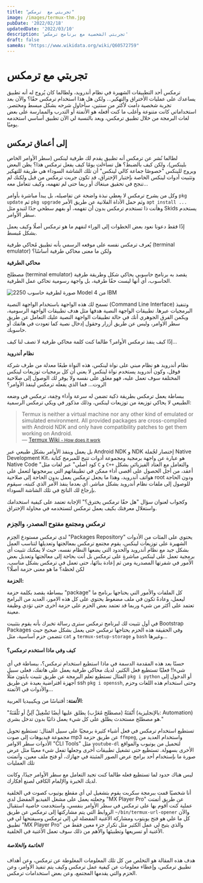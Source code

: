```yaml
---
title: "تجربتي مع  ترمكس"
image: /images/termux-thm.jpg
pubDate: '2022/02/18'
updatedDate: '2022/03/10'
description: 'تجربتي الشخصية مع برنامج ترمكس'
draft: false
sameAs: "https://www.wikidata.org/wiki/Q60572759"
---
```

# تجربتي مع ترمكس
ترمكس أحد التطبيقات الشهيرة في نظام أندرويد، ولطالما كان يُروج له أنه تطبيق يساعدك على عمليات الأختراق والتهكير... ولكن هل هذا استخدام ترمكس حقًا؟ والآن بعد تجربة شخصية دامت لأكثر من سنتين، سأحاول شرحه بشكل مبسط ومختصر.
استخداماتي كانت متنوعة وأغلب ما كنت أفعله هو الأتمتة أو التدرب والممارسة على بعض لغات البرمجة من خلال تطبيق ترمكس، ويعد بالنسبة لي الآن تطبيق أساسي استخدمه يوميًا.

## إلى أعماق ترمكس
لطالما نُشر عن ترمكس أنه تطبيق يقدم لك طرفية لينكس (سطر الأوامر الخاص بلينكس)، ولكن كيف بالضبط؟ هل تساءلت يومًا كيف يفعل ترمكس هذا؟   يظن البعض ويروج للينكس "خصوصًا جماعة كالي لينكس" أن تلك الشاشة السوداء هي طريقة للتهكير وتثبيت أدوات لينكس الخاصة بإختبار الإختراق، قد تكون جربت ترمكس من قبل ولكنك لم تنجح في تحقيق مبتغاك أو ربما حتى لم تفهمه، وكيف تتعامل معه...

وكل من يشرح ترمكس لا يعطي نبذة واضحة عن تفاصيله، بل يبدأ مباشرة بأوامر `pkg update` ثم `pkg upgrade` وثم حمل الأداة الفلانية عن طريق الأمر `apt install ...` وهأنت ذا تستخدم ترمكس بدون أن تفهمه، أو بفهم سطحي جدًا لتبدو مثل Skids يستخدم سطر الأوامر. 

إذًا فقط دعونا نعود بعض الخطوات إلى الوراء لنفهم ما هو ترمكس أصلًا وكيف يعمل بشكل مُبسط.

يُعرف ترمكس نفسه على موقعه الرسمي بأنه تطبيق مُحاكي طرفية (terminal emulator) ولكن ما معنى محاكي طرفية أساسًا؟

**محاكي الطرفية**

مصطلح (terminal emulator) يقصد به برنامج حاسوبي يحاكي شكل وطريقة طرفية الحاسوب، أي أنها ليست حقًا طرفية، بل واجهة رسومية تحاكي عمل الطرفية.

![صورة لطرفية حاسوب 2250 Model 4 من IBM](https://upload.wikimedia.org/wikipedia/commons/c/cd/HypertextEditingSystemConsoleBrownUniv1969.jpg)

تسمح لك هذه الواجهة باستخدام الواجهة النصية (Command Line Interface) وتنفيذ البرمجيات عبرها.
تطبيقات الواجهة النصية هدفها مثل هدف تطبيقات الواجهة الرسومية، ويكمن الفرق الجوهري أنك في حالة تطبيقات الواجهة النصية عليك التعامل عن طريق سطر الاوامر، وليس عن طريق أزرار وحقول إدخال نصية كما تعودت في هاتفك أو حاسوبك.

إذًا كيف ينفذ ترمكس الأوامر؟ طالما كنت كلمة محاكي طرفية لا تصف لنا كيف...

**نظام أندرويد**

نظام أندرويد هو نظام مبني على نواة لينكس، هذه النواة طبعًا معدلة من طرف شركة قوقل، وكون أندرويد يستخدم نواة لينكس لا يعني أن كل برمجيات توزيعات لينكس المختلفة سوف تعمل عليه، فهو مغلق على نفسه ولا يوفر لك الوصول إلى صلاحية الروت... فما الذي يفعله ترمكس لينفذ الأوامر؟

ببساطة يعمل ترمكس بطريقة ذكية تضمن له سرعة وأداء وخِفة، ترمكس في وضعه الطبيعي لا يحاكي توزيعة من توزيعات لينكس، وذلك مذكور في ويكي ترمكس الرسمية:

<div lang="en" dir="ltr">

> Termux is neither a virtual machine nor any other kind of emulated or simulated environment. All provided packages are cross-compiled with Android NDK and only have compatibility patches to get them working on Android.
><br> — [Termux Wiki <small>- How does it work</small>](https://wiki.termux.com/wiki/Getting_started#How_does_it_work)

</div>

بل يعمل وينفذ الأوامر بشكل طبيعي عبر Android NDK و NDK إختصار لجُملة Native Development Kit، هو عبارة عن واجهة برمجية ومجموعة أدوات تتيح للمبرمج كتابة Native Code "كود أصلي" عبر لغات مثل `C` و `C++` والتعامل مع العتاد الفيزيائي بشكل أعقد، من أجل الحصول على أقصى أداء ممكن في تطبيقاتهم التي يبرمجونها لتعمل على هواتف أندرويد، وهذا ما يجعل ترمكس يعمل بدون الحاجة إلى صلاحية root ودون الحاجة للوصول إلى ملفات نظام أندرويد بشكل مباشر. أي بعدما ينفذ الأمر الذي كتبته، سيقوم بإرجاع لك الناتج في تلك الشاشة السوداء.

وكجواب لعنوان سؤال "هل حقًا ترمكس يخترق؟" الإجابة تعتمد على كيفية استخدامك واستغلال معرفتك بكيف يعمل ترمكس لتستخدمه في محاولة الإختراق.

### ترمكس ومجتمع مفتوح المصدر، والحِزم
لدى ترمكس مستودع الحِزم "Packages Repository" يحتوي على المئات من الأدوات الشهيرة على توزيعات لينكس، يقوم مجتمع ترمكس بمعالجتها وتعديلها لتناسب العمل بشكل جيد مع نظام أندرويد والحدود التي يضعها النظام نفسه، حيث لا يمكنك تثبيت أي برمجية تعمل على لينكس مباشرةٍ على ترمكس بل أنت بحاجة إلى معالجتها وتعديل بعض الأمور في شفرتها المصدرية ومن ثم إعادة بنائها، حتى تعمل في ترمكس بشكل مناسب. لكن لحظة؟ ما هو معنى حزمة  أصلًا؟

**الحزمة:**

ببساطة يقصد بكلمة حزمة "package" كل الملفات والأمور التي يحتاجها برنامج ما ليعمل، وعادةً تكون في ملف مضغوط يحتوي على كل هذه الامور، العديد من البرامج تعتمد على أكثر من شيء وربما قد تعتمد بعض الحزم على حزمة أخرى حتى تؤدي وظيفة معينة.

في أول تثبيت لك لبرنامج ترمكس سترى رسالة تخبرك بأنه يقوم بتثبيت Bootstrap Packages وفي الحقيقة هذه الحزم يحتاجها ترمكس حتى يعمل بشكل صحيح
حيث تتضمن حزم أساسية، مثل `cat` و `termux-setup-storage` و `bash` وغيرها...

#### كيف وفي ماذا استخدم ترمكس؟

حسنًا بعد هذه المقدمة الدسمة  في ماذا استطيع استخدام ترمكس؟، ببساطة في أي شيء!! فعليًا تستطيع فعل الكثير، لديك محاكي طرفية يعمل على هاتفك، فعلى سبيل المثال تستطيع تعلم البرمجة عن طريق تثبيت بايثون مثلًا `pkg i python` أو الدخول إلى أجهزة افتراضية بعيدة عن طريق ssh `pkg i openssh`, وحتى استخدام هذه اللغات وحزم والأدوات في الأتمتة...

**الأتمتة:**
أقتباسًا من ويكيبيديا العربية:

"أَتْمَتَةٌ (مصطلح مُعَرَّب) يطلق عليها أيضًا تَشْغِيلٌ آلِيٌّ أو تَلْقَنَةٌ (بالإنجليزية: Automation) هو مصطلح مستحدث يطلق على كل شيء يعمل ذاتيًا بدون تدخل بشري." 

تستطيع استخدام ترمكس في فعل أشياء كثيرة برمجيًا على سبيل المثال: تستطيع تحويل مجموعة فيديوهات إلى صوت mp3 عن طريق حزمة `ffmpeg`, واستخدام العديد من الأدوات سطر الاوامر "CLI Tools" مثل `youtube-dl` لتحميل من يوتيوب والمواقع الأخرى بسهولة. 
تستطيع حتى تشغيل تطبيقات أخرى وجعلها تفعل شيء معينًا مثل عرض صورة ما بإستخدام أحد برامج عرض الصور المثبتة في جهازك، أو فتح ملف معين، وأتمتت تلك العمليات

ليس هناك حدود لما تستطيع فعله طالما كنت تجيد التعامل مع سطر الأوامر جيدًا، وكانت لديك الخبرة والإلمام الكافي لصنع أفكارك.

أنا شخصيًا قمت ببرمجة سكربت يقوم بتشغيل لي أي مقطع يوتيوب كصوت في الخلفية وجعلته يعمل على مشغل الفيديو المفضل لدي "MX Player Pro" عن طريق أتمتت عملية كنت أقوم بها على ترمكس في سطر الأوامر بنفسي، واستخدمت خاصية استقبال الروابط التي يتم مشاركتها إلى ترمكس عن طريق `~/bin/termux-url-opener` والآن كل ما علي هو فتح يويتوب ومشاركة الأغنية المفضلة لي إلى ترمكس وسيفتحها لي في تطبيق "MX Player Pro" والذي يتيح لي عمل الكثير مثل تكرار جزء معين فقط من الأغنية أو تسريعها وتطبيئها والأهم من ذلك سوف تعمل الأغنية في الخلفية.

##### الخاتمة والخلاصة

هدف هذه المقالة هو التخلص من كل تلك المعلومات المغلوطة عن ترمكس، وعن أهداف تطبيق ترمكس، وإعطاء معلومات عن كيفية عمل ترمكس وكيف يتم تنفيذ الأوامر، وعن الحزم والتي يقدمها المجتمع، وعن بعض استخدامات ترمكس.